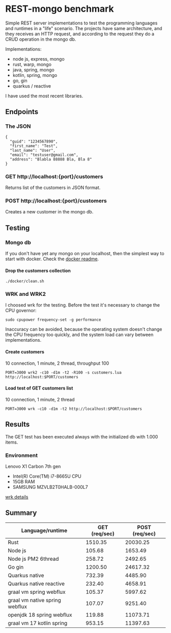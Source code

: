 # REST-mongo benchmark
Simple REST server implementations to test the programming languages and runtimes in a "life" scenario. The projects have same architecture, and they receives an HTTP request, and according to the request they do a CRUD operation in the mongo db.

Implementations:
- node js, express, mongo
- rust, warp, mongo
- java, spring, mongo
- kotlin, spring, mongo
- go, gin
- quarkus / reactive

I have used the most recent libraries.

## Endpoints
### The JSON
```
{    
  "guid": "1234567890",
  "first_name": "Test",
  "last_name": "User",
  "email": "testuser@gmail.com",
  "address": "Blabla 88888 Bla, Bla 8"
}
```
### GET http://localhost:{port}/customers
Returns list of the customers in JSON format.
### POST http://localhost:{port}/customers
Creates a new customer in the mongo db.

## Testing
### Mongo db
If you don't have yet any mongo on your localhost, then the simplest way to start with docker. Check the [docker readme](docker/README.md).


#### Drop the customers collection
```
./docker/clean.sh
```

### WRK and WRK2
I choosed wrk for the testing. Before the test it's necessary to change the CPU governor:
```
sudo cpupower frequency-set -g performance
```
Inaccuracy can be avoided, because the operating system doesn't change the CPU frequency too quickly, and the system load can vary between implementations.


#### Create customers
10 connection, 1 minute, 2 thread, throughput 100
```
PORT=3000 wrk2 -c10 -d1m -t2 -R100 -s customers.lua http://localhost:$PORT/customers
```

#### Load test of GET customers list
10 connection, 1 minute, 2 thread
```
PORT=3000 wrk -c10 -d1m -t2 http://localhost:$PORT/customers
```

## Results
The GET test has been executed always with the initialized db with 1.000 items.

### Environment
Lenovo X1 Carbon 7th gen

- Intel(R) Core(TM) i7-8665U CPU
- 15GB RAM
- SAMSUNG MZVLB2T0HALB-000L7

[wrk details](WRK.md)

## Summary

Language/runtime | GET (req/sec) | POST (req/sec)
--- | --- | --- |
Rust | 1510.35 | 20030.25 |
Node js | 105.68 | 1653.49 |
Node js PM2 6thread | 258.72 | 2492.65 |
Go gin | 1200.50 | 24617.32 |
Quarkus native | 732.39 | 4485.90 |
Quarkus native reactive | 232.40 | 4658.91 |
graal vm spring webflux| 105.37 | 5997.62 |
graal vm native spring webflux | 107.07 | 9251.40 |
openjdk 18 spring webflux | 119.88 | 11073.71 |
graal vm 17 kotlin spring | 953.15 | 11397.63 |